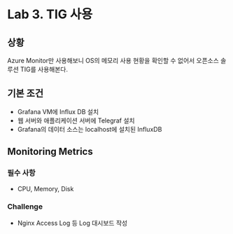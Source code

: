 # Lab 3. TIG 사용

## 상황

Azure Monitor만 사용해보니 OS의 메모리 사용 현황을 확인할 수 없어서 오픈소스 솔루션 TIG를 사용해본다.

## 기본 조건

- Grafana VM에 Influx DB 설치
- 웹 서버와 애플리케이션 서버에 Telegraf 설치
- Grafana의 데이터 소스는 localhost에 설치된 InfluxDB

## Monitoring Metrics

### 필수 사항

- CPU, Memory, Disk

### Challenge

- Nginx Access Log 등 Log 대시보드 작성